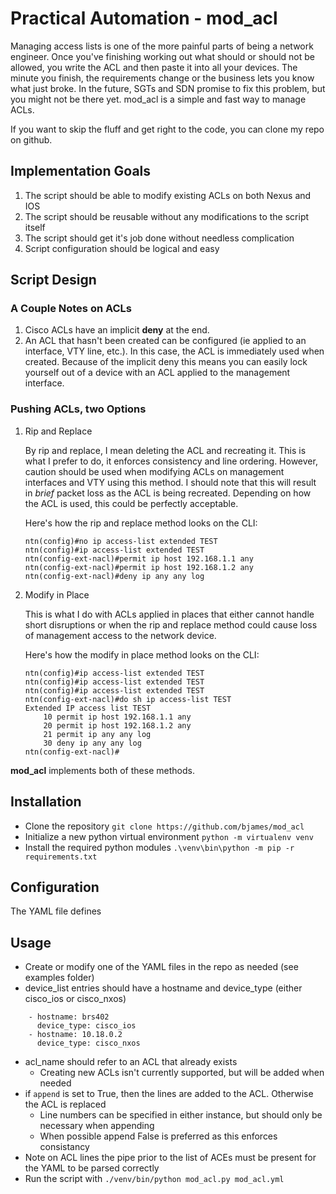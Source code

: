 # Practical Automation - mod_acl

Managing access lists is one of the more painful parts of being a network engineer. Once you've finishing working out what should or should not be allowed, you write the ACL and then paste it into all your devices. The minute you finish, the requirements change or the business lets you know what just broke. In the future, SGTs and SDN promise to fix this problem, but you might not be there yet. mod_acl is a simple and fast way to manage ACLs. 

If you want to skip the fluff and get right to the code, you can clone my repo on github. 

## Implementation Goals

1. The script should be able to modify existing ACLs on both Nexus and IOS
2. The script should be reusable without any modifications to the script itself
3. The script should get it's job done without needless complication
4. Script configuration should be logical and easy 

## Script Design


### A Couple Notes on ACLs

1. Cisco ACLs have an implicit __deny__ at the end.
2. An ACL that hasn't been created can be configured (ie applied to an interface, VTY line, etc.). In this case, the ACL is immediately used when created. Because of the implicit deny this means you can easily lock yourself out of a device with an ACL applied to the management interface.

### Pushing ACLs, two Options

1. Rip and Replace
	
	By rip and replace, I mean deleting the ACL and recreating it. This is what I prefer to do, it enforces consistency and line ordering. However, caution should be used when modifying ACLs on management interfaces and VTY using this method. I should note that this will result in *brief* packet loss as the ACL is being recreated. Depending on how the ACL is used, this could be perfectly acceptable.
	
	Here's how the rip and replace method looks on the CLI:
	
	```
	ntn(config)#no ip access-list extended TEST 
	ntn(config)#ip access-list extended TEST 
	ntn(config-ext-nacl)#permit ip host 192.168.1.1 any 
	ntn(config-ext-nacl)#permit ip host 192.168.1.2 any 
	ntn(config-ext-nacl)#deny ip any any log
	```
	
2. Modify in Place

	This is what I do with ACLs applied in places that either cannot handle short disruptions or when the rip and replace method could cause loss of management access to the network device. 

	Here's how the modify in place method looks on the CLI:
	
	```
	ntn(config)#ip access-list extended TEST
	ntn(config)#ip access-list extended TEST
	ntn(config)#ip access-list extended TEST
	ntn(config-ext-nacl)#do sh ip access-list TEST
	Extended IP access list TEST
	    10 permit ip host 192.168.1.1 any
	    20 permit ip host 192.168.1.2 any
	    21 permit ip any any log
	    30 deny ip any any log
	ntn(config-ext-nacl)#
	```

__mod_acl__ implements both of these methods.

### 

## Installation
* Clone the repository
`git clone https://github.com/bjames/mod_acl`
* Initialize a new python virtual environment
`python -m virtualenv venv`
* Install the required python modules
`.\venv\bin\python -m pip -r requirements.txt`

## Configuration

The YAML file defines

## Usage
* Create or modify one of the YAML files in the repo as needed (see examples folder)
* device_list entries should have a hostname and device_type (either cisco_ios or cisco_nxos)
```
    - hostname: brs402
      device_type: cisco_ios
    - hostname: 10.18.0.2
      device_type: cisco_nxos
```
* acl_name should refer to an ACL that already exists
    * Creating new ACLs isn't currently supported, but will be added when needed
* if `append` is set to True, then the lines are added to the ACL. Otherwise the ACL is replaced
    * Line numbers can be specified in either instance, but should only be necessary when appending
    * When possible append False is preferred as this enforces consistancy
* Note on ACL lines the pipe prior to the list of ACEs must be present for the YAML to be parsed correctly
* Run the script with `./venv/bin/python mod_acl.py mod_acl.yml`